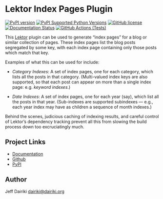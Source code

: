 # Lektor Index Pages Plugin

[![PyPI version](https://img.shields.io/pypi/v/lektor-index-pages.svg)](https://pypi.org/project/lektor-index-pages/)
[![PyPI Supported Python Versions](https://img.shields.io/pypi/pyversions/lektor-index-pages.svg)](https://pypi.python.org/pypi/lektor-index-pages/)
[![GitHub license](https://img.shields.io/github/license/dairiki/lektor-index-pages)](https://github.com/dairiki/lektor-index-pages/blob/master/LICENSE)
[![Documentation Status](https://readthedocs.org/projects/lektor-index-pages/badge/?version=latest)](https://lektor-index-pages.readthedocs.io/en/latest/?badge=latest)
[![GitHub Actions (Tests)](https://github.com/dairiki/lektor-index-pages/workflows/Tests/badge.svg)](https://github.com/dairiki/lektor-index-pages)


This [Lektor][] plugin can be used to generate “index pages” for a
blog or similar collection of pages.  These index pages list the blog posts
segregated by some key, with each index page containing only those posts
which match that key.

Examples of what this can be used for include:

- *Category Indexes*: A set of index pages, one for each category,
  which lists all the posts in that category.  (Multi-valued index keys
  are also supported, so that each post can appear on more than a single
  index page: e.g. *keyword indexes*.)

- *Date Indexes*: A set of index pages, one for each year (say), which
  list all the posts in that year.  (Sub-indexes are supported
  subindexes — e.g., each year index may have as children a sequence
  of month indexes.)

Behind the scenes, judicious caching of indexing results, and careful
control of Lektor’s dependency tracking prevent all this from slowing
the build process down too excruciatingly much.

[lektor]: <https://www.getlektor.com/> "Lektor Static Content Management System"

## Project Links

* [Documentation](https://lektor-index-pages.rtfd.io/en/latest/)
* [Github](https://github.com/dairiki/lektor-index-pages/)
* [PyPI](https://pypi.org/project/lektor-index-pages/)

## Author

Jeff Dairiki <dairiki@dairiki.org>
